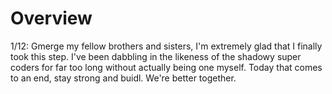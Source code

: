 # Overview
1/12: Gmerge my fellow brothers and sisters, I'm extremely glad that I finally took this step. I've been dabbling in the likeness of the shadowy super coders for far too long without actually being one myself. Today that comes to an end, stay strong and buidl. We're better together.